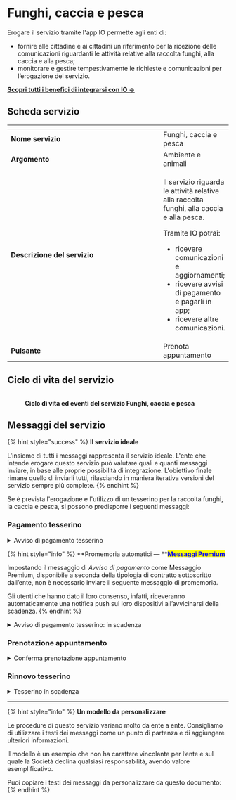 # Funghi, caccia e pesca

Erogare il servizio tramite l'app IO permette agli enti di:

* fornire alle cittadine e ai cittadini un riferimento per la ricezione delle comunicazioni riguardanti le attività relative alla raccolta funghi, alla caccia e alla pesca;
* monitorare e gestire tempestivamente le richieste e comunicazioni per l’erogazione del servizio.

[**Scopri tutti i benefici di integrarsi con IO →** ](https://app.gitbook.com/s/xWONfJmawghGo2ekuaKh/cose-io-e-qual-e-il-suo-obiettivo#perche-integrarsi-con-io)

## Scheda servizio <a href="#scheda-servizio" id="scheda-servizio"></a>

<table data-header-hidden><thead><tr><th width="373"></th><th></th></tr></thead><tbody><tr><td><strong>Nome servizio</strong></td><td>Funghi, caccia e pesca</td></tr><tr><td><strong>Argomento</strong></td><td>Ambiente e animali</td></tr><tr><td><strong>Descrizione del servizio</strong></td><td><p>Il servizio riguarda le attività relative alla raccolta funghi, alla caccia e alla pesca.</p><p></p><p>Tramite IO potrai:</p><ul><li>ricevere comunicazioni e aggiornamenti;</li><li>ricevere avvisi di pagamento e pagarli in app;</li><li>ricevere altre comunicazioni.</li></ul></td></tr><tr><td><strong>Pulsante</strong></td><td>Prenota appuntamento</td></tr></tbody></table>

## Ciclo di vita del servizio

<figure><img src="broken-reference" alt=""><figcaption><p><strong>Ciclo di vita ed eventi del servizio Funghi, caccia e pesca</strong></p></figcaption></figure>

## Messaggi del servizio

{% hint style="success" %}
**Il servizio ideale**

L'insieme di tutti i messaggi rappresenta il servizio ideale. L'ente che intende erogare questo servizio può valutare quali e quanti messaggi inviare, in base alle proprie possibilità di integrazione. L'obiettivo finale rimane quello di inviarli tutti, rilasciando in maniera iterativa versioni del servizio sempre più complete.
{% endhint %}

Se è prevista l'erogazione e l'utilizzo di un tesserino per la raccolta funghi, la caccia e pesca, si possono predisporre i seguenti messaggi:&#x20;

### Pagamento tesserino

<details>

<summary>Avviso di pagamento tesserino</summary>

:sparkles:<mark style="color:blue;">**Messaggio Premium**</mark> — Se hai un contratto Premium, ti consigliamo di configurare questo messaggio con promemoria Premium: i destinatari verranno avvisati dell‘avvicinarsi della scadenza tramite notifica push.

***

**🖋 Titolo del messaggio:** Hai un nuovo avviso di pagamento

🗒 **Testo del messaggio**:&#x20;

C'è un avviso da pagare intestato a \<nome> \<cognome> e relativo a \<causale>.

Devi pagare: <00,00> €

Entro il: \<gg/mm/aaaa>

Puoi pagare direttamente in app premendo “Vedi Avviso”, oppure tramite tutti i canali di pagamento della piattaforma pagoPA e le altre modalità di pagamento offerte dell'ente creditore.

Se hai già provveduto a pagare l'avviso ignora questo messaggio.

Per maggiori informazioni o per richiedere assistenza, contattaci tramite i canali che trovi nella scheda servizio.

In fase di pagamento, se previsto dall'ente, l'importo riportato nel messaggio potrebbe subire variazioni.

**🪄 Pulsante**: Vedi Avviso

***

**Destinatari**: I cittadini che hanno richiesto il tesserino per la raccolta funghi, caccia o pesca.

**Quando inviarlo**: Quando è necessario effettuare il pagamento.

**User story**: Come cittadino voglio ricevere una comunicazione quando è possibile effettuare il pagamento.

</details>

{% hint style="info" %}
**Promemoria automatici — **<mark style="color:blue;">**Messaggi Premium**</mark>

Impostando il messaggio di _Avviso di pagamento_ come Messaggio Premium, disponibile a seconda della tipologia di contratto sottoscritto dall’ente, non è necessario inviare il seguente messaggio di promemoria.

Gli utenti che hanno dato il loro consenso, infatti, riceveranno automaticamente una notifica push sui loro dispositivi all’avvicinarsi della scadenza.
{% endhint %}

<details>

<summary>Avviso di pagamento tesserino: in scadenza</summary>

**🖋  Titolo del messaggio:** Hai un pagamento in scadenza

🗒 **Testo del messaggio:**

Il tuo pagamento per \<causale> sta per scadere.

Se hai già provveduto a pagare l'avviso ignora questo messaggio.

**🪄 Pulsante:** Vedi Avviso

***

**Destinatari:** I cittadini che hanno richiesto il tesserino per la raccolta funghi, caccia o pesca.

**Quando inviarlo:** Quando il pagamento è prossimo alla scadenza.

**User story:** Come cittadino voglio ricevere un promemoria per i pagamenti in scadenza.

</details>

### Prenotazione appuntamento

<details>

<summary>Conferma prenotazione appuntamento</summary>

:sparkles:<mark style="color:blue;">**Messaggio Premium**</mark> — Se hai un contratto Premium, ti consigliamo di configurare questo messaggio con promemoria Premium: i destinatari verranno avvisati dell‘avvicinarsi dell'appuntamento tramite notifica push.&#x20;

***

**🖋  Titolo del messaggio:** Il tuo appuntamento

🗒 **Testo del messaggio:**

Hai prenotato un appuntamento per il ritiro del tuo tesserino \<tipo tesserino>.

**Dove**: \<indirizzo>

**Quando**: il \<gg/mm/aaaa> alle \<hh:mm>

Per ulteriori informazioni, \[visita questo sito]\(URL).

**🪄  Pulsante:** Disdici appuntamento&#x20;

***

**Destinatari:** I cittadini che hanno fatto domanda per tesserino funghi, caccia o pesca.

**Quando inviarlo:** Quando la tessera è pronta per il ritiro.

**User story:** Come cittadino voglio ricevere comunicazione quando la tessera da me richiesta è pronta per il ritiro.

</details>

### Rinnovo tesserino

<details>

<summary>Tesserino in scadenza</summary>

**🖋 Titolo del messaggio:** Il tuo tesserino sta per scadere

🗒 **Testo del messaggio:**

Il tuo tesserino \<tipo tesserino> sta per scadere.

Per il rinnovo, dovrai prendere appuntamento presso \<sportello>.

Per prenotare il tuo appuntamento, \[visita questo sito]\(URL).

**🪄  Pulsante:** Prenota appuntamento&#x20;

***

**Destinatari:** I cittadini che con prossima scadenza del tesserino.

**Quando inviarlo:** Quando il tesserino è prossimo alla scadenza.

**User story:** Come utente voglio ricevere comunicazione circa la scadenza dei miei tesserini.

</details>

***

{% hint style="info" %}
**Un modello da personalizzare**

Le procedure di questo servizio variano molto da ente a ente. Consigliamo di utilizzare i testi dei messaggi come un punto di partenza e di aggiungere ulteriori informazioni.&#x20;

Il modello è un esempio che non ha carattere vincolante per l’ente e sul quale la Società declina qualsiasi responsabilità, avendo valore esemplificativo.

Puoi copiare i testi dei messaggi da personalizzare da questo documento:
{% endhint %}
